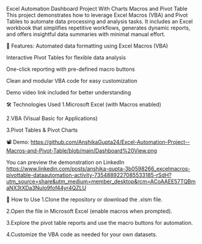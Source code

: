 Excel Automation Dashboard Project With Charts Macros and Pivot Table
This project demonstrates how to leverage Excel Macros (VBA) and Pivot Tables to automate data processing and analysis tasks. It includes an Excel workbook that simplifies repetitive workflows, generates dynamic reports, and offers insightful data summaries with minimal manual effort.

🚀 Features:
Automated data formatting using Excel Macros (VBA)

Interactive Pivot Tables for flexible data analysis

One-click reporting with pre-defined macro buttons

Clean and modular VBA code for easy customization

Demo video link included for better understanding

🛠 Technologies Used
1.Microsoft Excel (with Macros enabled)

2.VBA (Visual Basic for Applications)

3.Pivot Tables & Pivot Charts

📽 Demo:
https://github.com/AnshikaGupta24/Excel-Automation-Project--Macros-and-Pivot-Table/blob/main/Dashboard%20View.png

You can preview the demonstration on LinkedIn https://www.linkedin.com/posts/anshika-gupta-3b0598266_excelmacros-pivottable-dataautomation-activity-7354889227085533185-rSdH?utm_source=share&utm_medium=member_desktop&rcm=ACoAAEE57TQBmaNX3tXDa3NuIo9fof44yr4QZLU

📌 How to Use
1.Clone the repository or download the .xlsm file.

2.Open the file in Microsoft Excel (enable macros when prompted).

3.Explore the pivot table reports and use the macro buttons for automation.

4.Customize the VBA code as needed for your own datasets.
